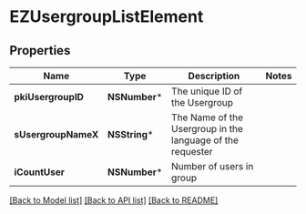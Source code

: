 # EZUsergroupListElement

## Properties
Name | Type | Description | Notes
------------ | ------------- | ------------- | -------------
**pkiUsergroupID** | **NSNumber*** | The unique ID of the Usergroup | 
**sUsergroupNameX** | **NSString*** | The Name of the Usergroup in the language of the requester | 
**iCountUser** | **NSNumber*** | Number of users in group | 

[[Back to Model list]](../README.md#documentation-for-models) [[Back to API list]](../README.md#documentation-for-api-endpoints) [[Back to README]](../README.md)


